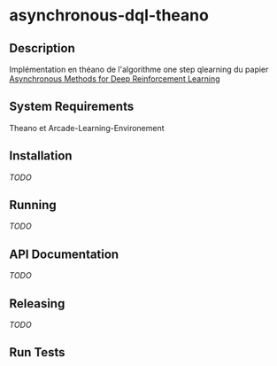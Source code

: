 # asynchronous-dql-theano

## Description
Implémentation en théano de l'algorithme one step qlearning du papier [Asynchronous Methods for Deep Reinforcement Learning](https://arxiv.org/pdf/1602.01783v2.pdf)

## System Requirements
Theano et Arcade-Learning-Environement

## Installation

*TODO*

## Running

*TODO*

## API Documentation

*TODO*

## Releasing

 *TODO*

## Run Tests
